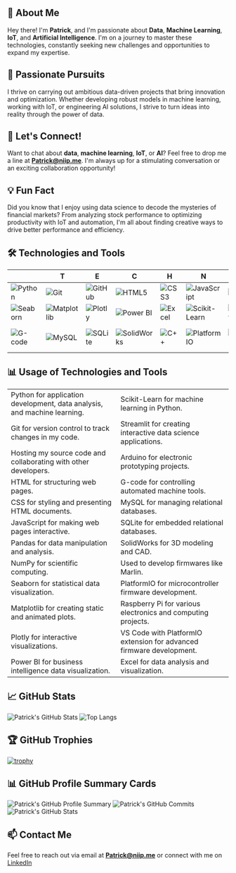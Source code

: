 ## 👋 **About Me**

Hey there! I'm **Patrick**, and I'm passionate about **Data**, **Machine Learning**, **IoT**, and **Artificial Intelligence**. I'm on a journey to master these technologies, constantly seeking new challenges and opportunities to expand my expertise.

## 🚀 **Passionate Pursuits**

I thrive on carrying out ambitious data-driven projects that bring innovation and optimization. Whether developing robust models in machine learning, working with IoT, or engineering AI solutions, I strive to turn ideas into reality through the power of data.

## 🎉 **Let's Connect!**

Want to chat about **data**, **machine learning**, **IoT**, or **AI**? Feel free to drop me a line at **Patrick@niip.me**. I'm always up for a stimulating conversation or an exciting collaboration opportunity!

## 💡 **Fun Fact**

Did you know that I enjoy using data science to decode the mysteries of financial markets? From analyzing stock performance to optimizing productivity with IoT and automation, I'm all about finding creative ways to drive better performance and efficiency.

## 🛠 **Technologies and Tools**

|  | T | E | C | H | N | O |  |
| --- | --- | --- | --- | --- | --- | --- | --- |
| ![Python](https://img.shields.io/badge/Python-3776AB?style=for-the-badge&logo=python&logoColor=white) | ![Git](https://img.shields.io/badge/Git-F05032?style=for-the-badge&logo=git&logoColor=white) | ![GitHub](https://img.shields.io/badge/GitHub-181717?style=for-the-badge&logo=github&logoColor=white) | ![HTML5](https://img.shields.io/badge/HTML5-E34F26?style=for-the-badge&logo=html5&logoColor=white) | ![CSS3](https://img.shields.io/badge/CSS3-1572B6?style=for-the-badge&logo=css3&logoColor=white) | ![JavaScript](https://img.shields.io/badge/JavaScript-F7DF1E?style=for-the-badge&logo=javascript&logoColor=black) | ![Pandas](https://img.shields.io/badge/Pandas-150458?style=for-the-badge&logo=pandas&logoColor=white) | ![NumPy](https://img.shields.io/badge/NumPy-013243?style=for-the-badge&logo=numpy&logoColor=white) |
| ![Seaborn](https://img.shields.io/badge/Seaborn-3776AB?style=for-the-badge&logo=python&logoColor=white) | ![Matplotlib](https://img.shields.io/badge/Matplotlib-3776AB?style=for-the-badge&logo=python&logoColor=white) | ![Plotly](https://img.shields.io/badge/Plotly-3F4F75?style=for-the-badge&logo=plotly&logoColor=white) | ![Power BI](https://img.shields.io/badge/Power_BI-F2C811?style=for-the-badge&logo=powerbi&logoColor=black) | ![Excel](https://img.shields.io/badge/Excel-217346?style=for-the-badge&logo=microsoftexcel&logoColor=white) | ![Scikit-Learn](https://img.shields.io/badge/Scikit--Learn-F7931E?style=for-the-badge&logo=scikitlearn&logoColor=white) | ![Streamlit](https://img.shields.io/badge/Streamlit-FF4B4B?style=for-the-badge&logo=streamlit&logoColor=white) | ![Arduino](https://img.shields.io/badge/Arduino-00979D?style=for-the-badge&logo=arduino&logoColor=white) |
| ![G-code](https://img.shields.io/badge/G--code-000000?style=for-the-badge&logo=gcode&logoColor=white) | ![MySQL](https://img.shields.io/badge/MySQL-4479A1?style=for-the-badge&logo=mysql&logoColor=white) | ![SQLite](https://img.shields.io/badge/SQLite-003B57?style=for-the-badge&logo=sqlite&logoColor=white) | ![SolidWorks](https://img.shields.io/badge/SolidWorks-FF0000?style=for-the-badge&logo=dassaultsystemes&logoColor=white) | ![C++](https://img.shields.io/badge/C++-00599C?style=for-the-badge&logo=c%2B%2B&logoColor=white) | ![PlatformIO](https://img.shields.io/badge/PlatformIO-FF7F50?style=for-the-badge&logo=platformio&logoColor=white) | ![Raspberry Pi](https://img.shields.io/badge/Raspberry_Pi-C51A4A?style=for-the-badge&logo=raspberrypi&logoColor=white) | ![Visual Studio Code](https://img.shields.io/badge/VS_Code-007ACC?style=for-the-badge&logo=visualstudiocode&logoColor=white) |

## 📊 **Usage of Technologies and Tools**

| | |
| --- | --- |
| Python for application development, data analysis, and machine learning. | Scikit-Learn for machine learning in Python. |
| Git for version control to track changes in my code. | Streamlit for creating interactive data science applications. |
| Hosting my source code and collaborating with other developers. | Arduino for electronic prototyping projects. |
| HTML for structuring web pages. | G-code for controlling automated machine tools. |
| CSS for styling and presenting HTML documents. | MySQL for managing relational databases. |
| JavaScript for making web pages interactive. | SQLite for embedded relational databases. |
| Pandas for data manipulation and analysis. | SolidWorks for 3D modeling and CAD. |
| NumPy for scientific computing. | Used to develop firmwares like Marlin. |
| Seaborn for statistical data visualization. | PlatformIO for microcontroller firmware development. |
| Matplotlib for creating static and animated plots. | Raspberry Pi for various electronics and computing projects. |
| Plotly for interactive visualizations. | VS Code with PlatformIO extension for advanced firmware development. |
| Power BI for business intelligence data visualization. | Excel for data analysis and visualization. |

## 📈 **GitHub Stats**

![Patrick's GitHub Stats](https://github-readme-stats.vercel.app/api?username=Patrick-NII&show_icons=true&theme=radical)
![Top Langs](https://github-readme-stats.vercel.app/api/top-langs/?username=Patrick-NII&layout=compact&theme=radical&langs_count=8&hide=CMake)

## 🏆 **GitHub Trophies**

[![trophy](https://github-profile-trophy.vercel.app/?username=Patrick-NII&theme=onedark)](https://github.com/ryo-ma/github-profile-trophy)

## 📊 **GitHub Profile Summary Cards**

![Patrick's GitHub Profile Summary](https://github-profile-summary-cards.vercel.app/api/cards/profile-details?username=Patrick-NII&theme=tokyonight)
![Patrick's GitHub Commits](https://github-profile-summary-cards.vercel.app/api/cards/most-commit-language?username=Patrick-NII&theme=tokyonight)
![Patrick's GitHub Stats](https://github-profile-summary-cards.vercel.app/api/cards/stats?username=Patrick-NII&theme=tokyonight)


## 📫 **Contact Me**

Feel free to reach out via email at **Patrick@niip.me** or connect with me on [LinkedIn](https://www.linkedin.com/in/patrick-ngunga-a2612325b/)
